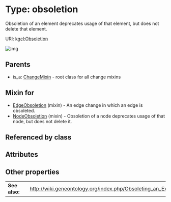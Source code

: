 
# Type: obsoletion


Obsoletion of an element deprecates usage of that element, but does not delete that element.

URI: [kgcl:Obsoletion](http://w3id.org/kgclObsoletion)


![img](http://yuml.me/diagram/nofunky;dir:TB/class/[NodeObsoletion]uses%20-.->[Obsoletion],[EdgeObsoletion]uses%20-.->[Obsoletion],[ChangeMixin]^-[Obsoletion],[NodeObsoletion],[EdgeObsoletion],[ChangeMixin])

## Parents

 *  is_a: [ChangeMixin](ChangeMixin.md) - root class for all change mixins

## Mixin for

 * [EdgeObsoletion](EdgeObsoletion.md) (mixin)  - An edge change in which an edge is obsoleted.
 * [NodeObsoletion](NodeObsoletion.md) (mixin)  - Obsoletion of a node deprecates usage of that node, but does not delete it.

## Referenced by class


## Attributes


## Other properties

|  |  |  |
| --- | --- | --- |
| **See also:** | | http://wiki.geneontology.org/index.php/Obsoleting_an_Existing_Ontology_Term |

